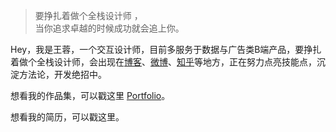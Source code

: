 > 要挣扎着做个全栈设计师 ，  
> 当你追求卓越的时候成功就会追上你。



Hey，我是王蓉，一个交互设计师，目前多服务于数据与广告类B端产品，要挣扎着做个全栈设计师，会出现在[博客](https://hexapod2015.github.io/austina.github.io/)、[微博](weibo.com/hexapod)、[知乎](https://www.zhihu.com/people/dang-zi-38)等地方，正在努力点亮技能点，沉淀方法论，开发绝招中。



想看我的作品集，可以戳这里 [Portfolio](/portfolio)。

想看我的简历，可以戳这里。

